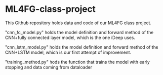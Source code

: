 # ML4FG-class-project
This Github repository holds data and code of our ML4FG class project. 

"cnn_fc_model.py" holds the model definition and forward method of the CNN+fully connected layer model, which is the one iDeep uses.

"cnn_lstm_model.py" holds the model definition and forward method of the CNN+LSTM model, which is our first attempt of improvement.

"training_method.py" hods the function that trains the model with early stopping and data coming from dataloader
